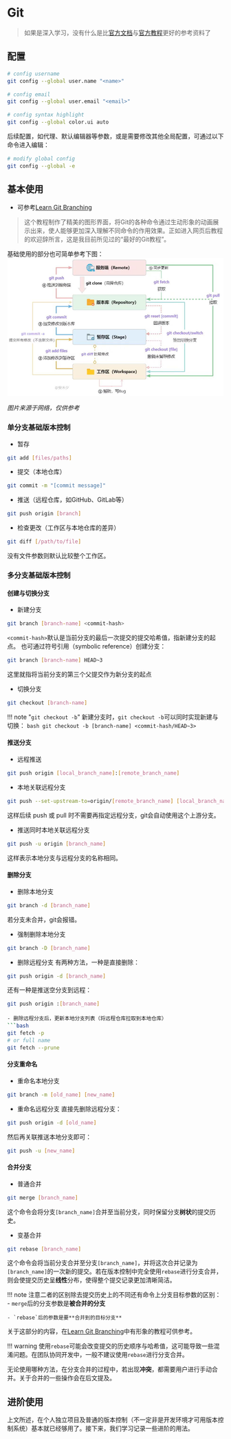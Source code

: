 # Git

>如果是深入学习，没有什么是比[官方文档](https://git-scm.com/docs)与[官方教程](https://git-scm.com/book/zh/v2)更好的参考资料了

## 配置

```bash
# config username
git config --global user.name "<name>"
```
```bash
# config email
git config --global user.email "<email>"
```
```bash
# config syntax highlight
git config --global color.ui auto
```

后续配置，如代理、默认编辑器等参数，或是需要修改其他全局配置，可通过以下命令进入编辑：
```bash
# modify global config
git config --global -e
```

## 基本使用

- 可参考[Learn Git Branching](https://learngitbranching.js.org/)

>这个教程制作了精美的图形界面，将Git的各种命令通过生动形象的动画展示出来，使人能够更加深入理解不同命令的作用效果。正如进入网页后教程的欢迎辞所言，这是我目前所见过的“最好的Git教程”。

基础使用的部分也可简单参考下图：
![](../../assets/tools/git-base.jpg)

*图片来源于网络，仅供参考*
### 单分支基础版本控制

- 暂存
```bash
git add [files/paths]
```
- 提交（本地仓库）
```bash
git commit -m "[commit message]"
```
- 推送（远程仓库，如GitHub、GitLab等）
```bash
git push origin [branch]
```

- 检查更改（工作区与本地仓库的差异）
```bash
git diff [/path/to/file]
```
没有文件参数则默认比较整个工作区。

### 多分支基础版本控制

#### 创建与切换分支

- 新建分支
```bash
git branch [branch-name] <commit-hash>
```
`<commit-hash>`默认是当前分支的最后一次提交的提交哈希值，指新建分支的起点。
也可通过符号引用（symbolic reference）创建分支：
```bash
git branch [branch-name] HEAD~3
```
这里就指将当前分支的第三个父提交作为新分支的起点

- 切换分支
```bash
git checkout [branch-name]
```

!!! note "`git checkout -b`"
    新建分支时，`git checkout -b`可以同时实现新建与切换：
    ```bash
    git checkout -b [branch-name] <commit-hash/HEAD~3>
    ```

#### 推送分支

- 远程推送
```bash
git push origin [local_branch_name]:[remote_branch_name]
```

- 本地关联远程分支
```bash
git push --set-upstream-to=origin/[remote_branch_name] [local_branch_name]
```
这样后续 push 或 pull 时不需要再指定远程分支，git会自动使用这个上游分支。

- 推送同时本地关联远程分支
```bash
git push -u origin [branch_name]
```
这样表示本地分支与远程分支的名称相同。

#### 删除分支

- 删除本地分支
```bash
git branch -d [branch_name]
```
若分支未合并，git会报错。

- 强制删除本地分支
```bash
git branch -D [branch_name]
```

- 删除远程分支
有两种方法，一种是直接删除：
```bash
git push origin -d [branch_name]
```
还有一种是推送空分支到远程：
```bash
git push origin :[branch_name]

- 删除远程分支后，更新本地分支列表（将远程仓库拉取到本地仓库）
```bash
git fetch -p
# or full name
git fetch --prune
```

#### 分支重命名

- 重命名本地分支
```bash
git branch -m [old_name] [new_name]
```

- 重命名远程分支
直接先删除远程分支：
```bash
git push origin -d [old_name]
```
然后再关联推送本地分支即可：
```bash
git push -u [new_name]
```

#### 合并分支

- 普通合并
```bash
git merge [branch_name]
```
这个命令会将分支`[branch_name]`合并至当前分支，同时保留分支**树状**的提交历史。

- 变基合并
```bash
git rebase [branch_name]
```
这个命令会将当前分支合并至分支`[branch_name]`，并将这次合并记录为`[branch_name]`的一次新的提交。若在版本控制中完全使用`rebase`进行分支合并，则会使提交历史呈**线性**分布，使得整个提交记录更加清晰简洁。

!!! note
    注意二者的区别除去提交历史上的不同还有命令上分支目标参数的区别：
    - `merge`后的分支参数是**被合并的分支**

    - `rebase`后的参数是要**合并到的目标分支**

关于这部分的内容，在[Learn Git Branching](https://learngitbranching.js.org/)中有形象的教程可供参考。

!!! warning
    使用`rebase`可能会改变提交的历史顺序与哈希值，这可能导致一些混淆问题。在团队协同开发中，一般不建议使用`rebase`进行分支合并。

无论使用哪种方法，在分支合并的过程中，若出现**冲突**，都需要用户进行手动合并。关于合并的一些操作会在后文提及。

## 进阶使用

上文所述，在个人独立项目及普通的版本控制（不一定非是开发环境才可用版本控制系统）基本就已经够用了。接下来，我们学习记录一些进阶的用法。
